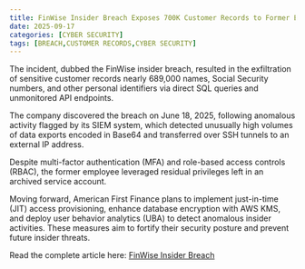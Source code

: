 ```yaml
---
title: FinWise Insider Breach Exposes 700K Customer Records to Former Employee
date: 2025-09-17
categories: [CYBER SECURITY]
tags: [BREACH,CUSTOMER RECORDS,CYBER SECURITY]
---
```


The incident, dubbed the FinWise insider breach, resulted in the exfiltration of sensitive customer records nearly 689,000 names, Social Security numbers, and other personal identifiers via direct SQL queries and unmonitored API endpoints.  

The company discovered the breach on June 18, 2025, following anomalous activity flagged by its SIEM system, which detected unusually high volumes of data exports encoded in Base64 and transferred over SSH tunnels to an external IP address.  

Despite multi-factor authentication (MFA) and role-based access controls (RBAC), the former employee leveraged residual privileges left in an archived service account.  

Moving forward, American First Finance plans to implement just-in-time (JIT) access provisioning, enhance database encryption with AWS KMS, and deploy user behavior analytics (UBA) to detect anomalous insider activities. These measures aim to fortify their security posture and prevent future insider threats.  

Read the complete article here: [FinWise Insider Breach](https://cybersecuritynews.com/finwise-insider-breach/) 